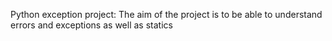 Python exception project: The aim of the project is to be able to understand errors and exceptions as well as statics
